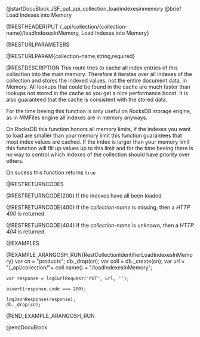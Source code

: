 
@startDocuBlock JSF_put_api_collection_loadindexesinmemory
@brief Load Indexes into Memory

@RESTHEADER{PUT /_api/collection/{collection-name}/loadIndexesInMemory, Load Indexes into Memory}

@RESTURLPARAMETERS

@RESTURLPARAM{collection-name,string,required}

@RESTDESCRIPTION
This route tries to cache all index entries
of this collection into the main memory.
Therefore it iterates over all indexes of the collection
and stores the indexed values, not the entire document data,
in Memory.
All lookups that could be found in the cache are much faster
than lookups not stored in the cache so you get a nice performance boost.
It is also guaranteed that the cache is consistent with the stored data.

For the time beeing this function is only useful on RocksDB storage engine,
as in MMFiles engine all indexes are in memory anyways.

On RocksDB this function honors all memory limits, if the indexes you want
to load are smaller than your memory limit this function guarantees that most
index values are cached.
If the index is larger than your memory limit this function will fill up values
up to this limit and for the time beeing there is no way to control which indexes
of the collection should have priority over others.

On sucess this function returns `true`

@RESTRETURNCODES

@RESTRETURNCODE{200}
If the indexes have all been loaded

@RESTRETURNCODE{400}
If the *collection-name* is missing, then a *HTTP 400* is
returned.

@RESTRETURNCODE{404}
If the *collection-name* is unknown, then a *HTTP 404* is returned.

@EXAMPLES

@EXAMPLE_ARANGOSH_RUN{RestCollectionIdentifierLoadIndexesInMemory}
    var cn = "products";
    db._drop(cn);
    var coll = db._create(cn);
    var url = "/_api/collection/"+ coll.name() + "/loadIndexesInMemory";

    var response = logCurlRequest('PUT', url, '');

    assert(response.code === 200);

    logJsonResponse(response);
    db._drop(cn);
@END_EXAMPLE_ARANGOSH_RUN

@endDocuBlock

